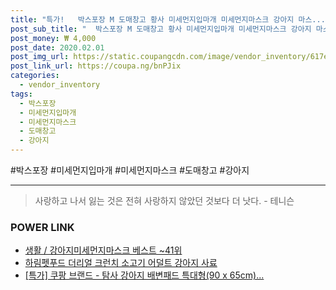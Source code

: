 ```yaml
--- 
title: "특가!   박스포장 M 도매창고 황사 미세먼지입마개 미세먼지마스크 강아지 마스..." 
post_sub_title: "  박스포장 M 도매창고 황사 미세먼지입마개 미세먼지마스크 강아지 마스크 황사입마개" 
post_money: ₩ 4,000 
post_date: 2020.02.01 
post_img_url: https://static.coupangcdn.com/image/vendor_inventory/617e/fd922758668d66294a82030b3f7234f402d0170b9f9a5f529144b8a4e804.jpg 
post_link_url: https://coupa.ng/bnPJix 
categories: 
  - vendor_inventory 
tags: 
  - 박스포장 
  - 미세먼지입마개 
  - 미세먼지마스크 
  - 도매창고 
  - 강아지 
--- 
```

  #박스포장 #미세먼지입마개 #미세먼지마스크 #도매창고 #강아지 
<hr> 

> 사랑하고 나서 잃는 것은 전혀 사랑하지 않았던 것보다 더 낫다. - 테니슨 


### POWER LINK

* <a href="https://blog.naver.com/santokki14/221792295618" target="_blank">생활 / 강아지미세먼지마스크 베스트 ~41위</a>
* <a href="https://blog.naver.com/fasyy4321/221790780595" target="_blank">하림펫푸드 더리얼 크런치 소고기 어덜트 강아지 사료</a>
* <a href="https://blog.naver.com/sakai111/221791746716" target="_blank">[특가] 쿠팡 브랜드 - 탐사 강아지 배변패드 특대형(90 x 65cm)...</a>
